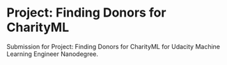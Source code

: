 <h1>Project: Finding Donors for CharityML</h1>

Submission for Project: Finding Donors for CharityML for Udacity Machine Learning Engineer Nanodegree.

